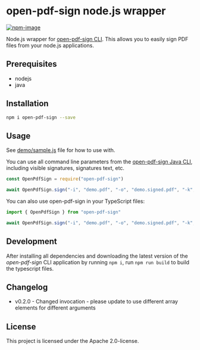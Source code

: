 # open-pdf-sign node.js wrapper

[![npm-image](https://img.shields.io/npm/v/open-pdf-sign.svg)](https://www.npmjs.com/package/open-pdf-sign)

Node.js wrapper for [open-pdf-sign CLI](https://github.com/open-pdf-sign/open-pdf-sign). This allows you to easily sign
PDF files from your node.js applications.

## Prerequisites

* nodejs
* java

## Installation

```bash
npm i open-pdf-sign --save
```

## Usage

See [demo/sample.js](demo/sample.js) file for how to use with.

You can use all command line parameters from the [open-pdf-sign Java CLI](https://github.com/open-pdf-sign/open-pdf-sign),
including visible signatures, signatures text, etc.

```javascript
const OpenPdfSign = require("open-pdf-sign")

await OpenPdfSign.sign("-i", "demo.pdf", "-o", "demo.signed.pdf", "-k", "key.pem", "-c", "cert.pem")
```

You can also use open-pdf-sign in your TypeScript files:

```typescript
import { OpenPdfSign } from "open-pdf-sign"

await OpenPdfSign.sign("-i", "demo.pdf", "-o", "demo.signed.pdf", "-k", "key.pem", "-c", "cert.pem")
```

## Development

After installing all dependencies and downloading the latest version
of the *open-pdf-sign* CLI application by running `npm i`,
run `npm run build` to build the typescript files.

## Changelog

* v0.2.0 - Changed invocation - please update to use different array elements for different arguments

## License

This project is licensed under the Apache 2.0-license.

